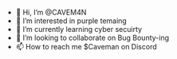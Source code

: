 - 👋 Hi, I’m @CAVEM4N
- 👀 I’m interested in purple temaing
- 🌱 I’m currently learning cyber secuirty 
- 💞️ I’m looking to collaborate on Bug Bounty-ing
- 📫 How to reach me $Caveman on Discord

<!---
CAVEM4N/CAVEM4N is a ✨ special ✨ repository because its `README.md` (this file) appears on your GitHub profile.
You can click the Preview link to take a look at your changes.
--->
